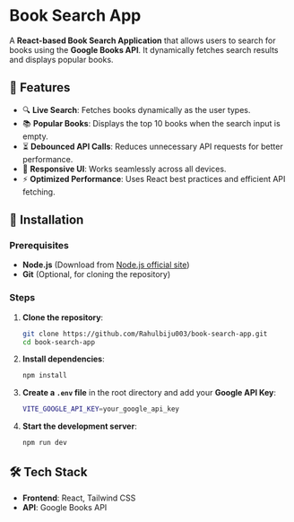 # Book Search App

A **React-based Book Search Application** that allows users to search for books using the **Google Books API**. It dynamically fetches search results and displays popular books.

## 🌟 Features

- 🔍 **Live Search**: Fetches books dynamically as the user types.
- 📚 **Popular Books**: Displays the top 10 books when the search input is empty.
- ⏳ **Debounced API Calls**: Reduces unnecessary API requests for better performance.
- 🎨 **Responsive UI**: Works seamlessly across all devices.
- ⚡ **Optimized Performance**: Uses React best practices and efficient API fetching.

## 🚀 Installation

### Prerequisites
- **Node.js** (Download from [Node.js official site](https://nodejs.org/))
- **Git** (Optional, for cloning the repository)

### Steps
1. **Clone the repository**:
   ```sh
   git clone https://github.com/Rahulbiju003/book-search-app.git
   cd book-search-app
   ```
2. **Install dependencies**:
   ```sh
   npm install
   ```
3. **Create a `.env` file** in the root directory and add your **Google API Key**:
   ```sh
   VITE_GOOGLE_API_KEY=your_google_api_key
   ```
4. **Start the development server**:
   ```sh
   npm run dev
   ```

## 🛠 Tech Stack

- **Frontend**: React, Tailwind CSS
- **API**: Google Books API
